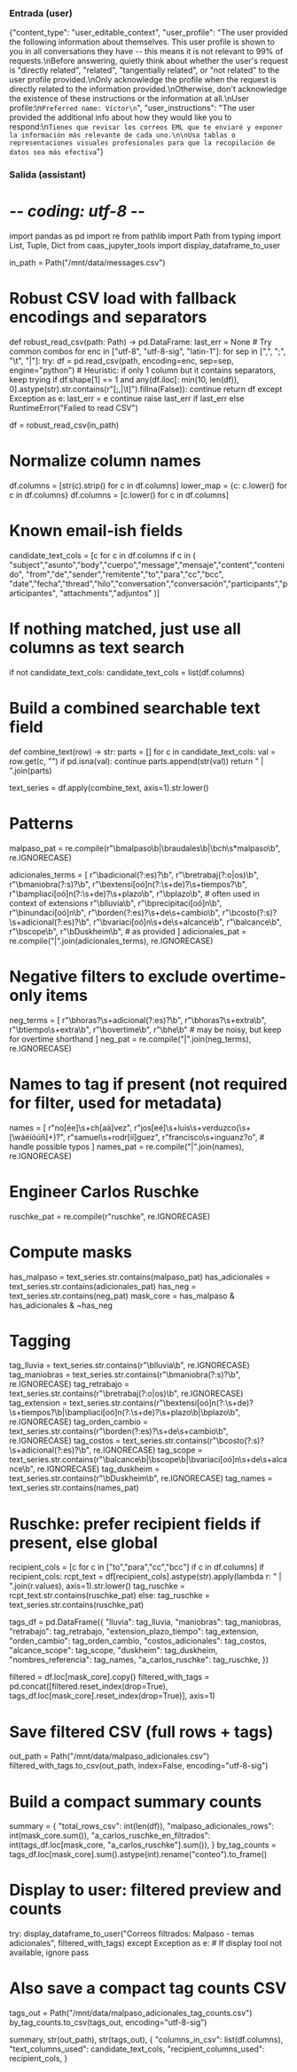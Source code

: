 ### Entrada (user)

{"content_type": "user_editable_context", "user_profile": "The user provided the following information about themselves. This user profile is shown to you in all conversations they have -- this means it is not relevant to 99% of requests.\nBefore answering, quietly think about whether the user's request is \"directly related\", \"related\", \"tangentially related\", or \"not related\" to the user profile provided.\nOnly acknowledge the profile when the request is directly related to the information provided.\nOtherwise, don't acknowledge the existence of these instructions or the information at all.\nUser profile:\n```Preferred name: Víctor\n```", "user_instructions": "The user provided the additional info about how they would like you to respond:\n```Tienes que revisar los correos EML que te enviaré y exponer la información más relevante de cada uno.\n\nUsa tablas o representaciones visuales profesionales para que la recopilación de datos sea más efectiva```"}

### Salida (assistant)

# -*- coding: utf-8 -*-
import pandas as pd
import re
from pathlib import Path
from typing import List, Tuple, Dict
from caas_jupyter_tools import display_dataframe_to_user

in_path = Path("/mnt/data/messages.csv")

# Robust CSV load with fallback encodings and separators
def robust_read_csv(path: Path) -> pd.DataFrame:
    last_err = None
    # Try common combos
    for enc in ["utf-8", "utf-8-sig", "latin-1"]:
        for sep in [",", ";", "\t", "|"]:
            try:
                df = pd.read_csv(path, encoding=enc, sep=sep, engine="python")
                # Heuristic: if only 1 column but it contains separators, keep trying
                if df.shape[1] == 1 and any(df.iloc[: min(10, len(df)), 0].astype(str).str.contains(r"[;,|\t]").fillna(False)):
                    continue
                return df
            except Exception as e:
                last_err = e
                continue
    raise last_err if last_err else RuntimeError("Failed to read CSV")

df = robust_read_csv(in_path)

# Normalize column names
df.columns = [str(c).strip() for c in df.columns]
lower_map = {c: c.lower() for c in df.columns}
df.columns = [c.lower() for c in df.columns]

# Known email-ish fields
candidate_text_cols = [c for c in df.columns if c in (
    "subject","asunto","body","cuerpo","message","mensaje","content","contenido",
    "from","de","sender","remitente","to","para","cc","bcc",
    "date","fecha","thread","hilo","conversation","conversación","participants","participantes",
    "attachments","adjuntos"
)]
# If nothing matched, just use all columns as text search
if not candidate_text_cols:
    candidate_text_cols = list(df.columns)

# Build a combined searchable text field
def combine_text(row) -> str:
    parts = []
    for c in candidate_text_cols:
        val = row.get(c, "")
        if pd.isna(val):
            continue
        parts.append(str(val))
    return " | ".join(parts)

text_series = df.apply(combine_text, axis=1).str.lower()

# Patterns
malpaso_pat = re.compile(r"\bmalpaso\b|\braudales\b|\bch\s*malpaso\b", re.IGNORECASE)

adicionales_terms = [
    r"\badicional(?:es)?\b",
    r"\bretrabaj(?:o|os)\b",
    r"\bmaniobra(?:s)?\b",
    r"\bextensi[oó]n(?:\s+de)?\s+tiempos?\b",
    r"\bampliaci[oó]n(?:\s+de)?\s+plazo\b",
    r"\bplazo\b",  # often used in context of extensions
    r"\blluvia\b",
    r"\bprecipitaci[oó]n\b",
    r"\binundaci[oó]n\b",
    r"\borden(?:es)?\s+de\s+cambio\b",
    r"\bcosto(?:s)?\s+adicional(?:es)?\b",
    r"\bvariaci[oó]n\s+de\s+alcance\b",
    r"\balcance\b",
    r"\bscope\b",
    r"\bDuskheim\b",  # as provided
]
adicionales_pat = re.compile("|".join(adicionales_terms), re.IGNORECASE)

# Negative filters to exclude overtime-only items
neg_terms = [
    r"\bhoras?\s+adicional(?:es)?\b",
    r"\bhoras?\s+extra\b",
    r"\btiempo\s+extra\b",
    r"\bovertime\b",
    r"\bhe\b"  # may be noisy, but keep for overtime shorthand
]
neg_pat = re.compile("|".join(neg_terms), re.IGNORECASE)

# Names to tag if present (not required for filter, used for metadata)
names = [
    r"no[ée]\s+ch[aá]vez",
    r"jos[eé]\s+luis\s+verduzco(\s+[\wáéíóúñ]+)?",
    r"samuel\s+rodr[ií]guez",
    r"francisco\s+inguanz?o",  # handle possible typos
]
names_pat = re.compile("|".join(names), re.IGNORECASE)

# Engineer Carlos Ruschke
ruschke_pat = re.compile(r"ruschke", re.IGNORECASE)

# Compute masks
has_malpaso = text_series.str.contains(malpaso_pat)
has_adicionales = text_series.str.contains(adicionales_pat)
has_neg = text_series.str.contains(neg_pat)
mask_core = has_malpaso & has_adicionales & ~has_neg

# Tagging
tag_lluvia = text_series.str.contains(r"\blluvia\b", re.IGNORECASE)
tag_maniobras = text_series.str.contains(r"\bmaniobra(?:s)?\b", re.IGNORECASE)
tag_retrabajo = text_series.str.contains(r"\bretrabaj(?:o|os)\b", re.IGNORECASE)
tag_extension = text_series.str.contains(r"\bextensi[oó]n(?:\s+de)?\s+tiempos?\b|\bampliaci[oó]n(?:\s+de)?\s+plazo\b|\bplazo\b", re.IGNORECASE)
tag_orden_cambio = text_series.str.contains(r"\borden(?:es)?\s+de\s+cambio\b", re.IGNORECASE)
tag_costos = text_series.str.contains(r"\bcosto(?:s)?\s+adicional(?:es)?\b", re.IGNORECASE)
tag_scope = text_series.str.contains(r"\balcance\b|\bscope\b|\bvariaci[oó]n\s+de\s+alcance\b", re.IGNORECASE)
tag_duskheim = text_series.str.contains(r"\bDuskheim\b", re.IGNORECASE)
tag_names = text_series.str.contains(names_pat)

# Ruschke: prefer recipient fields if present, else global
recipient_cols = [c for c in ["to","para","cc","bcc"] if c in df.columns]
if recipient_cols:
    rcpt_text = df[recipient_cols].astype(str).apply(lambda r: " | ".join(r.values), axis=1).str.lower()
    tag_ruschke = rcpt_text.str.contains(ruschke_pat)
else:
    tag_ruschke = text_series.str.contains(ruschke_pat)

tags_df = pd.DataFrame({
    "lluvia": tag_lluvia,
    "maniobras": tag_maniobras,
    "retrabajo": tag_retrabajo,
    "extension_plazo_tiempo": tag_extension,
    "orden_cambio": tag_orden_cambio,
    "costos_adicionales": tag_costos,
    "alcance_scope": tag_scope,
    "duskheim": tag_duskheim,
    "nombres_referencia": tag_names,
    "a_carlos_ruschke": tag_ruschke,
})

filtered = df.loc[mask_core].copy()
filtered_with_tags = pd.concat([filtered.reset_index(drop=True), tags_df.loc[mask_core].reset_index(drop=True)], axis=1)

# Save filtered CSV (full rows + tags)
out_path = Path("/mnt/data/malpaso_adicionales.csv")
filtered_with_tags.to_csv(out_path, index=False, encoding="utf-8-sig")

# Build a compact summary counts
summary = {
    "total_rows_csv": int(len(df)),
    "malpaso_adicionales_rows": int(mask_core.sum()),
    "a_carlos_ruschke_en_filtrados": int(tags_df.loc[mask_core, "a_carlos_ruschke"].sum()),
}
by_tag_counts = tags_df.loc[mask_core].sum().astype(int).rename("conteo").to_frame()

# Display to user: filtered preview and counts
try:
    display_dataframe_to_user("Correos filtrados: Malpaso - temas adicionales", filtered_with_tags)
except Exception as e:
    # If display tool not available, ignore
    pass

# Also save a compact tag counts CSV
tags_out = Path("/mnt/data/malpaso_adicionales_tag_counts.csv")
by_tag_counts.to_csv(tags_out, encoding="utf-8-sig")

summary, str(out_path), str(tags_out), {
    "columns_in_csv": list(df.columns),
    "text_columns_used": candidate_text_cols,
    "recipient_columns_used": recipient_cols,
}
